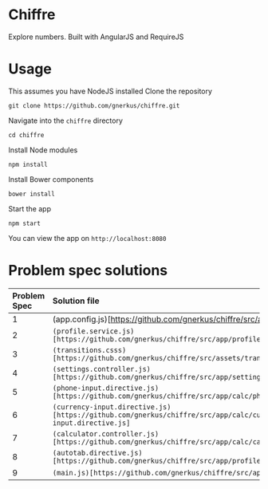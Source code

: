 # Chiffre
Explore numbers. Built with AngularJS and RequireJS

# Usage
This assumes you have NodeJS installed
Clone the repository
```
git clone https://github.com/gnerkus/chiffre.git
```
Navigate into the `chiffre` directory
```
cd chiffre
```
Install Node modules
```
npm install
```
Install Bower components
```
bower install
```
Start the app
```
npm start
```

You can view the app on `http://localhost:8080`

# Problem spec solutions
| Problem Spec   | Solution file                   |
| :------------- | :--------------------- |
| 1              | (app.config.js)[https://github.com/gnerkus/chiffre/src/app/app.config.js]              |
| 2              | `(profile.service.js)[https://github.com/gnerkus/chiffre/src/app/profile/profile.service.js]`              |
| 3              | `(transitions.csss)[https://github.com/gnerkus/chiffre/src/assets/transitions.css]`              |
| 4              | `(settings.controller.js)[https://github.com/gnerkus/chiffre/src/app/settings/settings.controller.js]`              |
| 5              | `(phone-input.directive.js)[https://github.com/gnerkus/chiffre/src/app/calc/phone-input.directive.js]`              |
| 6              | `(currency-input.directive.js)[https://github.com/gnerkus/chiffre/src/app/calc/currency-input.directive.js]`              |
| 7              | `(calculator.controller.js)[https://github.com/gnerkus/chiffre/src/app/calc/calculator.controller.js]`              |
| 8              | `(autotab.directive.js)[https://github.com/gnerkus/chiffre/src/app/profile/autotab.directive.js]`              |
| 9              | `(main.js)[https://github.com/gnerkus/chiffre/src/app/main.js]`              |
